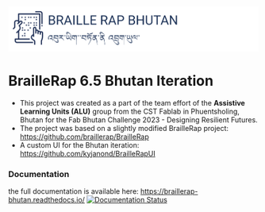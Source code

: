
![BrailleRap Bhutan](docs/IMG/braillerap-bhutan.png)

# BrailleRap 6.5 Bhutan Iteration
- This project was created as a part of the team effort of the **Assistive Learning Units (ALU)** group from the CST Fablab in Phuentsholing, Bhutan for the Fab Bhutan Challenge 2023 - Designing Resilient Futures. 
- The project was based on a slightly modified BrailleRap project: https://github.com/braillerap/BrailleRap
- A custom UI for the Bhutan iteration: https://github.com/kyjanond/BrailleRapUI

### Documentation
the full documentation is available here: https://braillerap-bhutan.readthedocs.io/
[![Documentation Status](https://readthedocs.org/projects/braillerap-bhutan/badge/?version=latest)](https://braillerap-bhutan.readthedocs.io/en/latest/?badge=latest)
